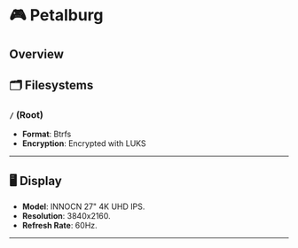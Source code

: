 # 🎮 Petalburg

## Overview

## 🗂 Filesystems

### `/` (Root)

- **Format**: Btrfs
- **Encryption**: Encrypted with LUKS

---

## 🖥 Display

- **Model**: INNOCN 27" 4K UHD IPS.
- **Resolution**: 3840x2160.
- **Refresh Rate**: 60Hz.

---
